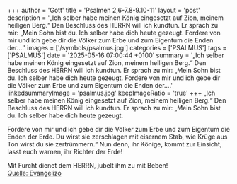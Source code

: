 +++
author = 'Gott'
title = 'Psalmen 2,6-7.8-9.10-11'
layout = 'post'
description = '„Ich selber habe meinen König eingesetzt  auf Zion, meinem heiligen Berg.“ Den Beschluss des HERRN will ich kundtun.  Er sprach zu mir: „Mein Sohn bist du.  Ich selber habe dich heute gezeugt.  Fordere von mir und ich gebe dir die Völker zum Erbe und zum Eigentum die Enden der....'
images = ['/symbols/psalmus.jpg']
categories = ['PSALMUS']
tags = ['PSALMUS']
date = '2025-05-16 07:00:44 +0100'
summary = '„Ich selber habe meinen König eingesetzt  auf Zion, meinem heiligen Berg.“ Den Beschluss des HERRN will ich kundtun.  Er sprach zu mir: „Mein Sohn bist du.  Ich selber habe dich heute gezeugt.  Fordere von mir und ich gebe dir die Völker zum Erbe und zum Eigentum die Enden der....'
linkedsummaryImage = 'psalmus.jpg'
keepImageRatio = 'true'
+++
„Ich selber habe meinen König eingesetzt 
auf Zion, meinem heiligen Berg.“
Den Beschluss des HERRN will ich kundtun. 
Er sprach zu mir: „Mein Sohn bist du. 
Ich selber habe dich heute gezeugt.

Fordere von mir und ich gebe dir die Völker zum Erbe und zum Eigentum die Enden der Erde.<!--more-->
Du wirst sie zerschlagen mit eisernem Stab, wie Krüge aus Ton wirst du sie zertrümmern.“
Nun denn, ihr Könige, kommt zur Einsicht, 
lasst euch warnen, ihr Richter der Erde!

Mit Furcht dienet dem HERRN, jubelt ihm zu mit Beben!<br> [Quelle: Evangelizo](https://evangeliumtagfuertag.org/DE/gospel)